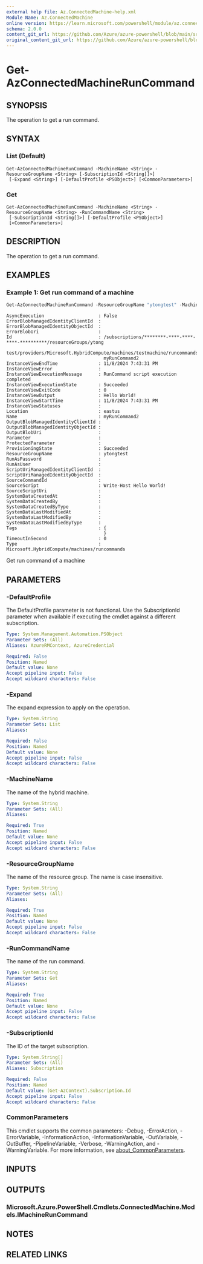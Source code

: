 ```yaml
---
external help file: Az.ConnectedMachine-help.xml
Module Name: Az.ConnectedMachine
online version: https://learn.microsoft.com/powershell/module/az.connectedmachine/get-azconnectedmachineruncommand
schema: 2.0.0
content_git_url: https://github.com/Azure/azure-powershell/blob/main/src/ConnectedMachine/ConnectedMachine/help/Get-AzConnectedMachineRunCommand.md
original_content_git_url: https://github.com/Azure/azure-powershell/blob/main/src/ConnectedMachine/ConnectedMachine/help/Get-AzConnectedMachineRunCommand.md
---
```


# Get-AzConnectedMachineRunCommand

## SYNOPSIS
The operation to get a run command.

## SYNTAX

### List (Default)
```
Get-AzConnectedMachineRunCommand -MachineName <String> -ResourceGroupName <String> [-SubscriptionId <String[]>]
 [-Expand <String>] [-DefaultProfile <PSObject>] [<CommonParameters>]
```

### Get
```
Get-AzConnectedMachineRunCommand -MachineName <String> -ResourceGroupName <String> -RunCommandName <String>
 [-SubscriptionId <String[]>] [-DefaultProfile <PSObject>]
 [<CommonParameters>]
```

## DESCRIPTION
The operation to get a run command.

## EXAMPLES

### Example 1: Get run command of a machine
```powershell
Get-AzConnectedMachineRunCommand -ResourceGroupName "ytongtest" -MachineName "testmachine" -RunCommandName "myRunCommand2"
```

```output
AsyncExecution                    : False
ErrorBlobManagedIdentityClientId  :
ErrorBlobManagedIdentityObjectId  :
ErrorBlobUri                      :
Id                                : /subscriptions/********-****-****-****-**********/resourceGroups/ytong
                                    test/providers/Microsoft.HybridCompute/machines/testmachine/runcommands/
                                    myRunCommand2
InstanceViewEndTime               : 11/8/2024 7:43:31 PM
InstanceViewError                 :
InstanceViewExecutionMessage      : RunCommand script execution completed
InstanceViewExecutionState        : Succeeded
InstanceViewExitCode              : 0
InstanceViewOutput                : Hello World!
InstanceViewStartTime             : 11/8/2024 7:43:31 PM
InstanceViewStatuses              :
Location                          : eastus
Name                              : myRunCommand2
OutputBlobManagedIdentityClientId :
OutputBlobManagedIdentityObjectId :
OutputBlobUri                     :
Parameter                         :
ProtectedParameter                :
ProvisioningState                 : Succeeded
ResourceGroupName                 : ytongtest
RunAsPassword                     :
RunAsUser                         :
ScriptUriManagedIdentityClientId  :
ScriptUriManagedIdentityObjectId  :
SourceCommandId                   :
SourceScript                      : Write-Host Hello World!
SourceScriptUri                   :
SystemDataCreatedAt               :
SystemDataCreatedBy               :
SystemDataCreatedByType           :
SystemDataLastModifiedAt          :
SystemDataLastModifiedBy          :
SystemDataLastModifiedByType      :
Tags                              : {
                                    }
TimeoutInSecond                   : 0
Type                              : Microsoft.HybridCompute/machines/runcommands
```

Get run command of a machine

## PARAMETERS

### -DefaultProfile
The DefaultProfile parameter is not functional.
Use the SubscriptionId parameter when available if executing the cmdlet against a different subscription.

```yaml
Type: System.Management.Automation.PSObject
Parameter Sets: (All)
Aliases: AzureRMContext, AzureCredential

Required: False
Position: Named
Default value: None
Accept pipeline input: False
Accept wildcard characters: False
```

### -Expand
The expand expression to apply on the operation.

```yaml
Type: System.String
Parameter Sets: List
Aliases:

Required: False
Position: Named
Default value: None
Accept pipeline input: False
Accept wildcard characters: False
```

### -MachineName
The name of the hybrid machine.

```yaml
Type: System.String
Parameter Sets: (All)
Aliases:

Required: True
Position: Named
Default value: None
Accept pipeline input: False
Accept wildcard characters: False
```

### -ResourceGroupName
The name of the resource group.
The name is case insensitive.

```yaml
Type: System.String
Parameter Sets: (All)
Aliases:

Required: True
Position: Named
Default value: None
Accept pipeline input: False
Accept wildcard characters: False
```

### -RunCommandName
The name of the run command.

```yaml
Type: System.String
Parameter Sets: Get
Aliases:

Required: True
Position: Named
Default value: None
Accept pipeline input: False
Accept wildcard characters: False
```

### -SubscriptionId
The ID of the target subscription.

```yaml
Type: System.String[]
Parameter Sets: (All)
Aliases: Subscription

Required: False
Position: Named
Default value: (Get-AzContext).Subscription.Id
Accept pipeline input: False
Accept wildcard characters: False
```

### CommonParameters
This cmdlet supports the common parameters: -Debug, -ErrorAction, -ErrorVariable, -InformationAction, -InformationVariable, -OutVariable, -OutBuffer, -PipelineVariable, -Verbose, -WarningAction, and -WarningVariable. For more information, see [about_CommonParameters](http://go.microsoft.com/fwlink/?LinkID=113216).

## INPUTS

## OUTPUTS

### Microsoft.Azure.PowerShell.Cmdlets.ConnectedMachine.Models.IMachineRunCommand

## NOTES

## RELATED LINKS
